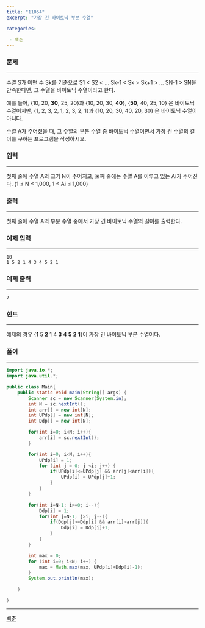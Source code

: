 ```yaml
---
title: "11054"
excerpt: "가장 긴 바이토닉 부분 수열"

categories:

 - 백준 
---
```


### 문제

---

수열 S가 어떤 수 Sk를 기준으로 S1 < S2 < ... Sk-1 < Sk > Sk+1 > ... SN-1 > SN을 만족한다면, 그 수열을 바이토닉 수열이라고 한다.

예를 들어, {10, 20, **30**, 25, 20}과 {10, 20, 30, **40**}, {**50**, 40, 25, 10} 은 바이토닉 수열이지만,  {1, 2, 3, 2, 1, 2, 3, 2, 1}과 {10, 20, 30, 40, 20, 30} 은 바이토닉 수열이 아니다.

수열 A가 주어졌을 때, 그 수열의 부분 수열 중 바이토닉 수열이면서 가장 긴 수열의 길이를 구하는 프로그램을 작성하시오.



### 입력

---

첫째 줄에 수열 A의 크기 N이 주어지고, 둘째 줄에는 수열 A를 이루고 있는 Ai가 주어진다. (1 ≤ N ≤ 1,000, 1 ≤ Ai ≤ 1,000)





### 출력

---

첫째 줄에 수열 A의 부분 수열 중에서 가장 긴 바이토닉 수열의 길이를 출력한다.







### 예제 입력

---

```
10
1 5 2 1 4 3 4 5 2 1
```



### 예제 출력

---

```
7
```





### 힌트

---

예제의 경우 {**1** 5 **2** 1 4 **3** **4** **5** **2** **1**}이 가장 긴 바이토닉 부분 수열이다.



### 풀이

---

```java
import java.io.*;
import java.util.*;

public class Main{
    public static void main(String[] args) {
        Scanner sc = new Scanner(System.in);
        int N = sc.nextInt();
        int arr[] = new int[N];
        int UPdp[] = new int[N];
        int Ddp[] = new int[N];

        for(int i=0; i<N; i++){
            arr[i] = sc.nextInt();
        }

        for(int i=0; i<N; i++){
            UPdp[i] = 1;
            for (int j = 0; j <i; j++) {
                if(UPdp[i]<=UPdp[j] && arr[j]<arr[i]){
                    UPdp[i] = UPdp[j]+1;
                }
            }
        }

        for(int i=N-1; i>=0; i--){
            Ddp[i] = 1;
            for(int j=N-1; j>i; j--){
                if(Ddp[j]>=Ddp[i] && arr[i]>arr[j]){
                    Ddp[i] = Ddp[j]+1;
                }
            }
        }

        int max = 0;
        for (int i=0; i<N; i++) {
            max = Math.max(max, UPdp[i]+Ddp[i]-1);
        }
        System.out.println(max);

    }

}
```







---

[백준](https://www.acmicpc.net/problem/11054)



